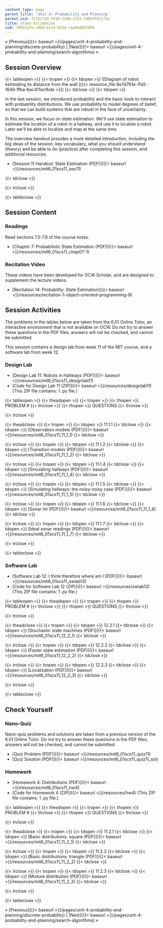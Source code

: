 ```yaml
---
content_type: page
parent_title: 'Unit 4: Probability and Planning'
parent_uid: f216c72d-f519-1296-c531-19833fb7c73a
title: State Estimation
uid: 78921a7e-c8e9-b114-852d-caa46d83fd04
---
```


« [Previous]({{< baseurl >}}/pages/unit-4-probability-and-planning/discrete-probability) | [Next]({{< baseurl >}}/pages/unit-4-probability-and-planning/search-algorithms) »

Session Overview
----------------

{{< tableopen >}}
{{< tropen >}}
{{< tdopen >}}
![Diagram of robot estimating its distance from the wall.]({{< resource_file 8e7d761e-1fa5-1646-ffba-6ac411acfbde >}})
{{< tdclose >}}
{{< tdopen >}}


In the last session, we introduced probability and the basic tools to interact with probability distributions. We use probability to model degrees of belief, so that we can build systems that are robust in the face of uncertainty.

In this session, we focus on state estimation. We'll use state estimation to estimate the location of a robot in a hallway, and use it to localize a robot. Later we'll be able to localize and map at the same time.

The overview handout provides a more detailed introduction, including the big ideas of the session, key vocabulary, what you should understand (theory) and be able to do (practice) after completing this session, and additional resources.

*   [Session 11 Handout: State Estimation (PDF)]({{< baseurl >}}/resources/mit6_01scs11_ses11)


{{< tdclose >}}

{{< trclose >}}

{{< tableclose >}}

Session Content
---------------

### Readings

Read sections 7.5-7.8 of the course notes.

*   [Chapter 7: Probabilistic State Estimation (PDF)]({{< baseurl >}}/resources/mit6_01scs11_chap07-1)

### Recitation Video

These videos have been developed for OCW Scholar, and are designed to supplement the lecture videos.

*   [Recitation 14: Probability: State Estimation]({{< baseurl >}}/resources/recitation-1-object-oriented-programming-8)

Session Activities
------------------

The problems in the tables below are taken from the 6.01 Online Tutor, an interactive environment that is not available on OCW. Do not try to answer these questions in the PDF files; answers will not be checked, and cannot be submitted.

This session contains a design lab from week 11 of the MIT course, and a software lab from week 12.

### Design Lab

*   [Design Lab 11: Robots in Hallways (PDF)]({{< baseurl >}}/resources/mit6_01scs11_designlab11)
*   [Code for Design Lab 11 (ZIP)]({{< baseurl >}}/resources/designlab11) (This ZIP file contains: 1 .py file.)

{{< tableopen >}}
{{< theadopen >}}
{{< tropen >}}
{{< thopen >}}
PROBLEM #
{{< thclose >}}
{{< thopen >}}
QUESTIONS
{{< thclose >}}

{{< trclose >}}

{{< theadclose >}}
{{< tropen >}}
{{< tdopen >}}
11.1.1
{{< tdclose >}}
{{< tdopen >}}
[Observation models (PDF)]({{< baseurl >}}/resources/mit6_01scs11_11_1_1)
{{< tdclose >}}

{{< trclose >}}
{{< tropen >}}
{{< tdopen >}}
11.1.2
{{< tdclose >}}
{{< tdopen >}}
[Transition models (PDF)]({{< baseurl >}}/resources/mit6_01scs11_11_1_2)
{{< tdclose >}}

{{< trclose >}}
{{< tropen >}}
{{< tdopen >}}
11.1.4
{{< tdclose >}}
{{< tdopen >}}
[Simulating hallways (PDF)]({{< baseurl >}}/resources/mit6_01scs11_11_1_4)
{{< tdclose >}}

{{< trclose >}}
{{< tropen >}}
{{< tdopen >}}
11.1.5
{{< tdclose >}}
{{< tdopen >}}
[Simulating hallways: the noisy-noisy case (PDF)]({{< baseurl >}}/resources/mit6_01scs11_11_1_5)
{{< tdclose >}}

{{< trclose >}}
{{< tropen >}}
{{< tdopen >}}
11.1.6
{{< tdclose >}}
{{< tdopen >}}
[Sonar hit (PDF)]({{< baseurl >}}/resources/mit6_01scs11_11_1_6)
{{< tdclose >}}

{{< trclose >}}
{{< tropen >}}
{{< tdopen >}}
11.1.7
{{< tdclose >}}
{{< tdopen >}}
[Ideal sonar readings (PDF)]({{< baseurl >}}/resources/mit6_01scs11_11_1_7)
{{< tdclose >}}

{{< trclose >}}

{{< tableclose >}}

### Software Lab

*   [Software Lab 12: I think therefore where am I (PDF)]({{< baseurl >}}/resources/mit6_01scs11_swlab12)
*   [Code for Software Lab 12 (ZIP)]({{< baseurl >}}/resources/swlab12) (This ZIP file contains: 1 .py file.)

{{< tableopen >}}
{{< theadopen >}}
{{< tropen >}}
{{< thopen >}}
PROBLEM #
{{< thclose >}}
{{< thopen >}}
QUESTIONS
{{< thclose >}}

{{< trclose >}}

{{< theadclose >}}
{{< tropen >}}
{{< tdopen >}}
12.2.1
{{< tdclose >}}
{{< tdopen >}}
[Stochastic state machines (PDF)]({{< baseurl >}}/resources/mit6_01scs11_12_2_1)
{{< tdclose >}}

{{< trclose >}}
{{< tropen >}}
{{< tdopen >}}
12.2.2
{{< tdclose >}}
{{< tdopen >}}
[Faster state estimation (PDF)]({{< baseurl >}}/resources/mit6_01scs11_12_2_2)
{{< tdclose >}}

{{< trclose >}}
{{< tropen >}}
{{< tdopen >}}
12.2.3
{{< tdclose >}}
{{< tdopen >}}
[Localization (PDF)]({{< baseurl >}}/resources/mit6_01scs11_12_2_3)
{{< tdclose >}}

{{< trclose >}}

{{< tableclose >}}

Check Yourself
--------------

### Nano-Quiz

Nano-quiz problems and solutions are taken from a previous version of the 6.01 Online Tutor. Do not try to answer these questions in the PDF files; answers will not be checked, and cannot be submitted.

*   [Quiz Problem (PDF)]({{< baseurl >}}/resources/mit6_01scs11_quiz11)
*   [Quiz Solution (PDF)]({{< baseurl >}}/resources/mit6_01scs11_quiz11_sol)

### Homework

*   [Homework 4: Distributions (PDF)]({{< baseurl >}}/resources/mit6_01scs11_hw4)
*   [Code for Homework 4 (ZIP)]({{< baseurl >}}/resources/hw4) (This ZIP file contains: 1 .py file.)

{{< tableopen >}}
{{< theadopen >}}
{{< tropen >}}
{{< thopen >}}
PROBLEM #
{{< thclose >}}
{{< thopen >}}
QUESTIONS
{{< thclose >}}

{{< trclose >}}

{{< theadclose >}}
{{< tropen >}}
{{< tdopen >}}
11.2.1
{{< tdclose >}}
{{< tdopen >}}
[Basic distributions: square (PDF)]({{< baseurl >}}/resources/mit6_01scs11_11_2_1)
{{< tdclose >}}

{{< trclose >}}
{{< tropen >}}
{{< tdopen >}}
11.2.2
{{< tdclose >}}
{{< tdopen >}}
[Basic distributions: triangle (PDF)]({{< baseurl >}}/resources/mit6_01scs11_11_2_2)
{{< tdclose >}}

{{< trclose >}}
{{< tropen >}}
{{< tdopen >}}
11.2.3
{{< tdclose >}}
{{< tdopen >}}
[Mixture distribution (PDF)]({{< baseurl >}}/resources/mit6_01scs11_11_2_3)
{{< tdclose >}}

{{< trclose >}}

{{< tableclose >}}

« [Previous]({{< baseurl >}}/pages/unit-4-probability-and-planning/discrete-probability) | [Next]({{< baseurl >}}/pages/unit-4-probability-and-planning/search-algorithms) »
